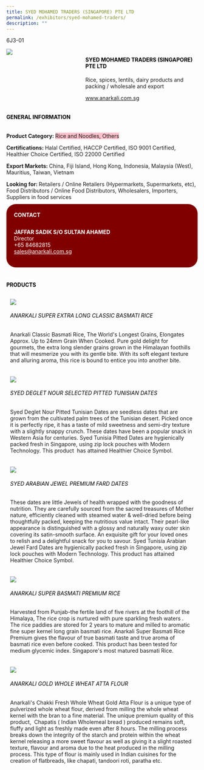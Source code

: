 ```yaml
---
title: SYED MOHAMED TRADERS (SINGAPORE) PTE LTD
permalink: /exhibitors/syed-mohamed-traders/
description: ""
---
```

<head>
	<div class="flex-paragraph">
		<!--hi there! this is a comment and will provide you with instructional guides-->
		<!--insert booth number here!-->
		<p style="text-transform: uppercase">6J3-01</p></div>
			<div class="flex-container" style="display: flex; flex-wrap: wrap;">
				<!--insert DOWNLOAD link of company logo between the " marks!-->
			<div class="card sgds" style="flex: 1 1 40%; display: block;"><img src="https://drive.google.com/u/0/uc?id=1cPMDE2WTRxU_znCqTU-SNqel1tzLZ59W&export=download"></div>
	<div class="card-sgds" style="flex: 1 1 58%; display: block; margin-left: 3px">
		<h4 style="text-transform: uppercase; color: black;"><!--insert the exhibitor's name between the <b> tags here--><b>SYED MOHAMED TRADERS (SINGAPORE) PTE LTD</b></h4><!--insert the exhibitor's description between the <p> tags here-->
		<p>Rice, spices, lentils, dairy products and packing / wholesale and export</p>
		<!--insert the exhibitor's website link, making sure there is "https:// www." present please. make sure the entire https link goes in between the " marks-->
		<p><a href="https://www.anarkali.com.sg" target="_blank"><!--insert the www website link here (no need for https)-->www.anarkali.com.sg</a></p>
	</div>
</div>
</head>

<body>
	<h4 style="text-transform: uppercase; color: black;"><b>General Information</b></h4>
		<div class="flex-container" style="display: flex; flex-wrap: wrap;">
			<div class="card sgds" style="flex: 1 1 65%; display: block; align-self: stretch">
			<div class="flex-paragraph">
			<p><b>Product Category: </b><span style=" background-color: pink; border-radius: 10 px;"><!--insert the exhibitor's pdt cat between the <p> tags here-->Rice and Noodles, Others</span></p> 
				<p><b>Certifications: </b><!--insert all the exhibitor's certifications between the </b> and </p> here-->Halal Certified, HACCP Certified, ISO 9001 Certified, Healthier Choice Certified, ISO 22000 Certified</p>
			<p><b>Export Markets: </b><!--insert all the exhibitor's export markets between the </b> and </p> here-->China, Fiji Island, Hong Kong, Indonesia, Malaysia (West), Mauritius, Taiwan, Vietnam</p>
			<p style="margin-bottom: 10px;"><b>Looking for: </b><!--insert all the exhibitor's potential business partners between the </b> and </p> here-->Retailers / Online Retailers (Hypermarkets, Supermarkets, etc), Food Distributors / Online Food Distributors, Wholesalers, Importers, Suppliers in food services</p>
			</div>
		</div>
		<div class="card sgds" style="flex: 1 1 35%; padding: 10px; display: block; background-color: maroon; border-radius: 25px; align-self: center;">
		<h4 style="color: white; margin-top: 10px; margin-left: 10px;">CONTACT</h4>
		<div class="flex-paragraph">
			<!--replace with exhibitor's: -->
			<p style="padding: 10px; color: white;"><b><!-- POC name-->JAFFAR SADIK S/O SULTAN AHAMED</b><br><!-- designation-->Director<br><!--contact number-->+65 84682815<br><!-- for linking purposes, insert their email after "mailto:"...--><a href="mailto:sales@anarkali.com.sg" style="color: white;"><!--...and also include the display email before </a> here-->sales@anarkali.com.sg</a></p>
		</div>
			</div>
		</div>
	<br>
		<h4 style="text-transform: uppercase; color: black;"><b>products</b></h4>
<div style="display: flex; flex-wrap: wrap;">
  <div class="card sgds" style="flex: 1 1 47%; margin: 10px; display: block;"><!--insert the exhibitor's DOWNLOAD image for product between the " marks here-->
	<div class="flex-image" style="display: block;"><img src="https://drive.google.com/u/0/uc?id=1bShNgudHfXVvOhUStN8RnCPzDCiVNxoP&export=download"></div>
	<div class="flex-paragraph">
		<h6 style="text-transform: uppercase; color: black;"><!--insert product name before </h6> and product description after <p>-->Anarkali Super Extra Long Classic Basmati Rice</h6>
		<p>Anarkali Classic Basmati Rice,  The World's Longest Grains, Elongates Approx. Up to 24mm Grain When Cooked. Pure gold delight for gourmets, the extra long slender grains grown in the Himalayan foothills that will mesmerize you with its gentle bite. With its soft elegant texture and alluring aroma, this rice is bound to entice you into another bite.</p></div>
	</div>
		<div class="card sgds" style="flex: 1 1 47%; margin: 10px; display: block;">
		<div class="flex-image" style="display: block;"><img src="https://drive.google.com/u/0/uc?id=1ASpPfczr6GwLfHo2rgEQ9omXDgLdbA7Z&export=download"></div>
	<div class="flex-paragraph">
		<h6 style="text-transform: uppercase; color: black;">Syed Deglet Nour Selected Pitted Tunisian Dates</h6>
		<p>Syed Deglet Nour Pitted Tunisian Dates are seedless dates that are grown from the cultivated palm trees of the Tunisian desert. Picked once it is perfectly ripe, it has a taste of mild sweetness and semi-dry texture with a slightly snappy crunch. These dates have been a popular snack in Western Asia for centuries. Syed Tunisia Pitted Dates are hygienically packed fresh in Singapore, using zip lock pouches with Modern Technology. This product  has attained Healthier Choice Symbol.</p></div>
	</div>
		<div class="card sgds" style="flex: 1 1 47%; margin: 10px; display: block;">
		<div class="flex-image" style="display: block;"><img src="https://drive.google.com/u/0/uc?id=156vkWJYh2SBYHStqaC2cMOa0LpQ99wJY&export=download"></div>
	<div class="flex-paragraph">
		<h6 style="text-transform: uppercase; color: black;">Syed Arabian Jewel Premium Fard Dates</h6>
		<p>These dates are little Jewels of health wrapped with the goodness of nutrition. They are carefully sourced from the sacred treasures of Mother nature, efficiently cleaned with steamed water & well-dried before being thoughtfully packed, keeping the nutritious value intact. Their pearl-like appearance is distinguished with a glossy and naturally waxy outer skin covering its satin-smooth surface. An exquisite gift for your loved ones to relish and a delightful snack for you to savour. Syed Tunisia Arabian Jewel Fard Dates are hygienically packed fresh in Singapore, using zip lock pouches with Modern Technology. This product has attained Healthier Choice Symbol.</p></div>
		</div>
		<div class="card sgds" style="flex: 1 1 47%; margin: 10px; display: block;">
		<div class="flex-image" style="display: block;"><img src="https://drive.google.com/u/0/uc?id=1kg9lOPHrpyjxVO-AZ8sxi5UWDpr1Jloz&export=download"></div>
	<div class="flex-paragraph">
		<h6 style="text-transform: uppercase; color: black;">Anarkali Super Basmati Premium Rice</h6>
		<p>Harvested from Punjab-the fertile land of five rivers at the foothill of the Himalaya, The rice crop is nurtured with pure sparkling fresh waters . The rice paddies are stored for 2 years to mature and milled to aromatic fine super kernel long grain basmati rice. Anarkali Super Basmati Rice Premium gives the flavour of true basmati taste and true aroma of basmati rice even before cooked. This product has been tested for medium glycemic index. Singapore's most matured basmati Rice.</p></div>
	</div>
		<div class="card sgds" style="flex: 1 1 47%; margin: 10px; display: block;">
		<div class="flex-image" style="display: block;"><img src="https://drive.google.com/u/0/uc?id=1fU2_uQr05Avdhci_W_ZS3D6-Ar3uePqh&export=download"></div>
	<div class="flex-paragraph">
		<h6 style="text-transform: uppercase; color: black;">Anarkali Gold Whole Wheat Atta Flour</h6>
		<p>Anarkali's Chakki Fresh Whole Wheat Gold Atta Flour is a unique type of pulverized whole wheat flour, derived from milling the whole wheat kernel with the bran to a fine material. The unique premium quality of this product,  Chapatis ( Indian Wholemeal bread ) produced remains soft, fluffy and light as freshly made even after 8 hours. The milling process breaks down the integrity of the starch and protein within the wheat kernel releasing a more sweet flavour as well as giving it a slight roasted texture, flavour and aroma due to the heat produced in the milling process. This type of flour is mainly used in Indian cuisines for the creation of flatbreads, like chapati, tandoori roti, paratha etc.</p></div>
	</div>
	<!--don't delete these 2 tags. double check how the layout looks on the right too and lemme know if there are any problems! thank u so much for ur hardwork!-->
	</div>
</body>
